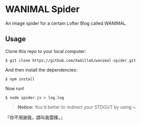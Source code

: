 WANIMAL Spider
==============

An image spider for a certain Lofter Blog called WANIMAL.

Usage
--------------

Clone this repo to your local computer:

```shell
$ git clone https://github.com/XadillaX/wanimal-spider.git
```

And then install the dependencies:

```shell
$ npm install
```

Now run!

```shell
$ node spider.js > log.log
```

> **Notice:** You'd better to redirect your STDOUT by using `>`.

『你不用謝我，請叫我雷鋒。』
